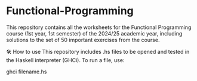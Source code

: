 # Functional-Programming

This repository contains all the worksheets for the Functional Programming course (1st year, 1st semester) of the 2024/25 academic year, including solutions to the set of 50 important exercises from the course.

🛠️ How to use
This repository includes .hs files to be opened and tested in the Haskell interpreter (GHCi).
To run a file, use:

ghci filename.hs
